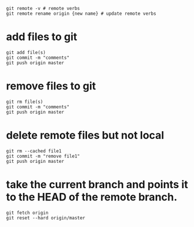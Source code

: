 ```
git remote -v # remote verbs
git remote rename origin {new name} # update remote verbs
```

# add files to git
```
git add file(s)
git commit -m "comments"
git push origin master
```

# remove files to git
```
git rm file(s)
git commit -m "comments"
git push origin master
```

# delete remote files but not local
```
git rm --cached file1
git commit -m "remove file1"
git push origin master
```

# take the current branch and points it to the HEAD of the remote branch.
```
git fetch origin
git reset --hard origin/master
```